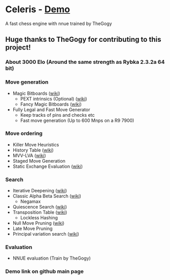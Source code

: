 # Celeris - [Demo](https://wrong-wallis-celeris-bbabebfc.koyeb.app/)

A fast chess engine with nnue trained by TheGogy

## Huge thanks to TheGogy for contributing to this project!

### About 3000 Elo (Around the same strength as Rybka 2.3.2a 64 bit)

### Move generation
* Magic Bitboards ([wiki](https://www.chessprogramming.org/Magic_Bitboards))
  * PEXT intrinsics (Optional) ([wiki](https://www.chessprogramming.org/BMI2#PEXTBitboards))
  * Fancy Magic Bitboards ([wiki](https://www.chessprogramming.org/Magic_Bitboards))
* Fully Legal and Fast Move Generator
  * Keep tracks of pins and checks etc
  * Fast move generation (Up to 600 Mnps on a R9 7900)
### Move ordering
* Killer Move Heuristics
* History Table ([wiki](https://www.chessprogramming.org/History_Heuristic))
* MVV-LVA ([wiki](https://www.chessprogramming.org/MVV-LVA))
* Staged Move Generation
* Static Exchange Evaluation ([wiki](https://www.chessprogramming.org/Static_Exchange_Evaluation))
### Search
* Iterative Deepening ([wiki](https://www.chessprogramming.org/Iterative_Deepening))
* Classic Alpha Beta Search ([wiki](https://www.chessprogramming.org/Alpha-Beta))
  * Negamax
* Quiescence Search ([wiki](https://www.chessprogramming.org/Quiescence_Search))
* Transposition Table ([wiki](https://www.chessprogramming.org/Transposition_Table))
  * Lockless Hashing
* Null Move Pruning ([wiki](https://www.chessprogramming.org/Null_Move_Pruning))
* Late Move Pruning 
* Principal variation search ([wiki](https://www.chessprogramming.org/Principal_Variation_Search))
### Evaluation
* NNUE evaluation (Train by TheGogy)

### Demo link on github main page
